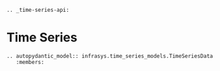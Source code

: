 ```{eval-rst}
.. _time-series-api:
```
# Time Series

```{eval-rst}
.. autopydantic_model:: infrasys.time_series_models.TimeSeriesData
   :members:
```
